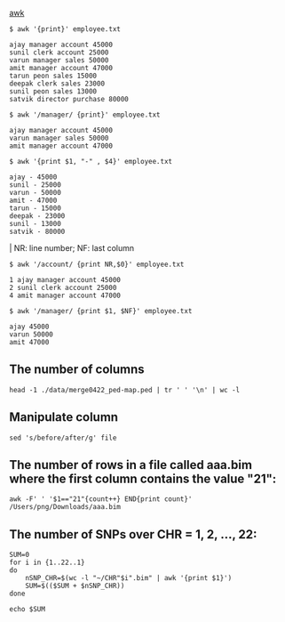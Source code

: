 

[awk](https://www.geeksforgeeks.org/awk-command-unixlinux-examples/)



```
$ awk '{print}' employee.txt

ajay manager account 45000
sunil clerk account 25000
varun manager sales 50000
amit manager account 47000
tarun peon sales 15000
deepak clerk sales 23000
sunil peon sales 13000
satvik director purchase 80000 
```

```
$ awk '/manager/ {print}' employee.txt 

ajay manager account 45000
varun manager sales 50000
amit manager account 47000
```

```
$ awk '{print $1, "-" , $4}' employee.txt

ajay - 45000
sunil - 25000
varun - 50000
amit - 47000
tarun - 15000
deepak - 23000
sunil - 13000
satvik - 80000
```


| NR: line number; NF: last column

```
$ awk '/account/ {print NR,$0}' employee.txt

1 ajay manager account 45000
2 sunil clerk account 25000
4 amit manager account 47000
```

```
$ awk '/manager/ {print $1, $NF}' employee.txt

ajay 45000
varun 50000
amit 47000
```






## The number of columns

``` head -1 ./data/merge0422_ped-map.ped | tr ' ' '\n' | wc -l ```




## Manipulate column

``` sed 's/before/after/g' file ```



## The number of rows in a file called aaa.bim where the first column contains the value "21":

``` awk -F' ' '$1=="21"{count++} END{print count}' /Users/png/Downloads/aaa.bim ```



## The number of SNPs over CHR = 1, 2, ..., 22:
```
SUM=0
for i in {1..22..1}
do
    nSNP_CHR=$(wc -l "~/CHR"$i".bim" | awk '{print $1}')
    SUM=$(($SUM + $nSNP_CHR))
done

echo $SUM
```
